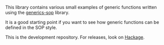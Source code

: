 This library contains various small examples of generic functions
written using the [generics-sop][0] library.

It is a good starting point if you want to see how generic functions
can be defined in the SOP style.

This is the development repository. For releases, look on
[Hackage][1].

[0]: https://github.com/well-typed/generics-sop
[1]: https://hackage.haskell.org/package/basic-sop
